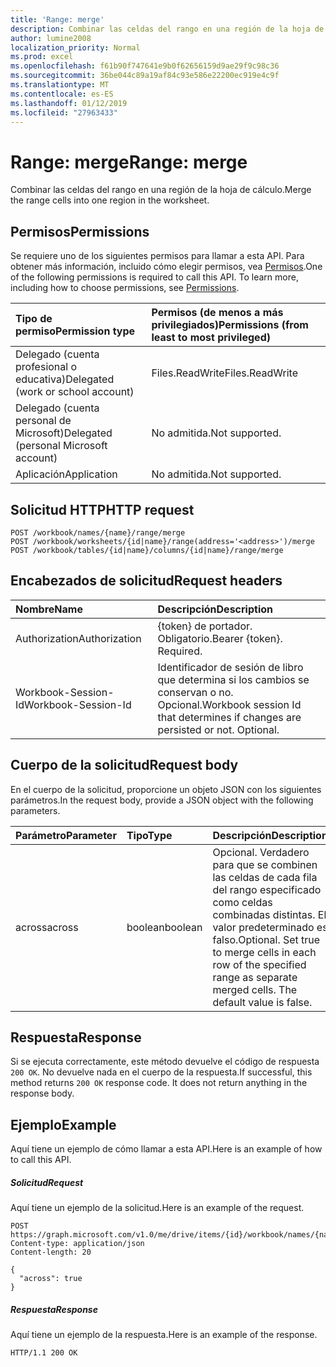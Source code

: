 ```yaml
---
title: 'Range: merge'
description: Combinar las celdas del rango en una región de la hoja de cálculo.
author: lumine2008
localization_priority: Normal
ms.prod: excel
ms.openlocfilehash: f61b90f747641e9b0f62656159d9ae29f9c98c36
ms.sourcegitcommit: 36be044c89a19af84c93e586e22200ec919e4c9f
ms.translationtype: MT
ms.contentlocale: es-ES
ms.lasthandoff: 01/12/2019
ms.locfileid: "27963433"
---
```

# <a name="range-merge"></a><span data-ttu-id="d188d-103">Range: merge</span><span class="sxs-lookup"><span data-stu-id="d188d-103">Range: merge</span></span>

<span data-ttu-id="d188d-104">Combinar las celdas del rango en una región de la hoja de cálculo.</span><span class="sxs-lookup"><span data-stu-id="d188d-104">Merge the range cells into one region in the worksheet.</span></span>
## <a name="permissions"></a><span data-ttu-id="d188d-105">Permisos</span><span class="sxs-lookup"><span data-stu-id="d188d-105">Permissions</span></span>
<span data-ttu-id="d188d-p101">Se requiere uno de los siguientes permisos para llamar a esta API. Para obtener más información, incluido cómo elegir permisos, vea [Permisos](/graph/permissions-reference).</span><span class="sxs-lookup"><span data-stu-id="d188d-p101">One of the following permissions is required to call this API. To learn more, including how to choose permissions, see [Permissions](/graph/permissions-reference).</span></span>

|<span data-ttu-id="d188d-108">Tipo de permiso</span><span class="sxs-lookup"><span data-stu-id="d188d-108">Permission type</span></span>      | <span data-ttu-id="d188d-109">Permisos (de menos a más privilegiados)</span><span class="sxs-lookup"><span data-stu-id="d188d-109">Permissions (from least to most privileged)</span></span>              |
|:--------------------|:---------------------------------------------------------|
|<span data-ttu-id="d188d-110">Delegado (cuenta profesional o educativa)</span><span class="sxs-lookup"><span data-stu-id="d188d-110">Delegated (work or school account)</span></span> | <span data-ttu-id="d188d-111">Files.ReadWrite</span><span class="sxs-lookup"><span data-stu-id="d188d-111">Files.ReadWrite</span></span>    |
|<span data-ttu-id="d188d-112">Delegado (cuenta personal de Microsoft)</span><span class="sxs-lookup"><span data-stu-id="d188d-112">Delegated (personal Microsoft account)</span></span> | <span data-ttu-id="d188d-113">No admitida.</span><span class="sxs-lookup"><span data-stu-id="d188d-113">Not supported.</span></span>    |
|<span data-ttu-id="d188d-114">Aplicación</span><span class="sxs-lookup"><span data-stu-id="d188d-114">Application</span></span> | <span data-ttu-id="d188d-115">No admitida.</span><span class="sxs-lookup"><span data-stu-id="d188d-115">Not supported.</span></span> |

## <a name="http-request"></a><span data-ttu-id="d188d-116">Solicitud HTTP</span><span class="sxs-lookup"><span data-stu-id="d188d-116">HTTP request</span></span>
<!-- { "blockType": "ignored" } -->
```http
POST /workbook/names/{name}/range/merge
POST /workbook/worksheets/{id|name}/range(address='<address>')/merge
POST /workbook/tables/{id|name}/columns/{id|name}/range/merge

```
## <a name="request-headers"></a><span data-ttu-id="d188d-117">Encabezados de solicitud</span><span class="sxs-lookup"><span data-stu-id="d188d-117">Request headers</span></span>
| <span data-ttu-id="d188d-118">Nombre</span><span class="sxs-lookup"><span data-stu-id="d188d-118">Name</span></span>       | <span data-ttu-id="d188d-119">Descripción</span><span class="sxs-lookup"><span data-stu-id="d188d-119">Description</span></span>|
|:---------------|:----------|
| <span data-ttu-id="d188d-120">Authorization</span><span class="sxs-lookup"><span data-stu-id="d188d-120">Authorization</span></span>  | <span data-ttu-id="d188d-p102">{token} de portador. Obligatorio.</span><span class="sxs-lookup"><span data-stu-id="d188d-p102">Bearer {token}. Required.</span></span> |
| <span data-ttu-id="d188d-123">Workbook-Session-Id</span><span class="sxs-lookup"><span data-stu-id="d188d-123">Workbook-Session-Id</span></span>  | <span data-ttu-id="d188d-p103">Identificador de sesión de libro que determina si los cambios se conservan o no. Opcional.</span><span class="sxs-lookup"><span data-stu-id="d188d-p103">Workbook session Id that determines if changes are persisted or not. Optional.</span></span>|

## <a name="request-body"></a><span data-ttu-id="d188d-126">Cuerpo de la solicitud</span><span class="sxs-lookup"><span data-stu-id="d188d-126">Request body</span></span>
<span data-ttu-id="d188d-127">En el cuerpo de la solicitud, proporcione un objeto JSON con los siguientes parámetros.</span><span class="sxs-lookup"><span data-stu-id="d188d-127">In the request body, provide a JSON object with the following parameters.</span></span>

| <span data-ttu-id="d188d-128">Parámetro</span><span class="sxs-lookup"><span data-stu-id="d188d-128">Parameter</span></span>    | <span data-ttu-id="d188d-129">Tipo</span><span class="sxs-lookup"><span data-stu-id="d188d-129">Type</span></span>   |<span data-ttu-id="d188d-130">Descripción</span><span class="sxs-lookup"><span data-stu-id="d188d-130">Description</span></span>|
|:---------------|:--------|:----------|
|<span data-ttu-id="d188d-131">across</span><span class="sxs-lookup"><span data-stu-id="d188d-131">across</span></span>|<span data-ttu-id="d188d-132">boolean</span><span class="sxs-lookup"><span data-stu-id="d188d-132">boolean</span></span>|<span data-ttu-id="d188d-p104">Opcional. Verdadero para que se combinen las celdas de cada fila del rango especificado como celdas combinadas distintas. El valor predeterminado es falso.</span><span class="sxs-lookup"><span data-stu-id="d188d-p104">Optional. Set true to merge cells in each row of the specified range as separate merged cells. The default value is false.</span></span>|

## <a name="response"></a><span data-ttu-id="d188d-136">Respuesta</span><span class="sxs-lookup"><span data-stu-id="d188d-136">Response</span></span>

<span data-ttu-id="d188d-p105">Si se ejecuta correctamente, este método devuelve el código de respuesta `200 OK`. No devuelve nada en el cuerpo de la respuesta.</span><span class="sxs-lookup"><span data-stu-id="d188d-p105">If successful, this method returns `200 OK` response code. It does not return anything in the response body.</span></span>

## <a name="example"></a><span data-ttu-id="d188d-139">Ejemplo</span><span class="sxs-lookup"><span data-stu-id="d188d-139">Example</span></span>
<span data-ttu-id="d188d-140">Aquí tiene un ejemplo de cómo llamar a esta API.</span><span class="sxs-lookup"><span data-stu-id="d188d-140">Here is an example of how to call this API.</span></span>
##### <a name="request"></a><span data-ttu-id="d188d-141">Solicitud</span><span class="sxs-lookup"><span data-stu-id="d188d-141">Request</span></span>
<span data-ttu-id="d188d-142">Aquí tiene un ejemplo de la solicitud.</span><span class="sxs-lookup"><span data-stu-id="d188d-142">Here is an example of the request.</span></span>
<!-- {
  "blockType": "request",
  "name": "range_merge"
}-->
```http
POST https://graph.microsoft.com/v1.0/me/drive/items/{id}/workbook/names/{name}/range/merge
Content-type: application/json
Content-length: 20

{
  "across": true
}
```

##### <a name="response"></a><span data-ttu-id="d188d-143">Respuesta</span><span class="sxs-lookup"><span data-stu-id="d188d-143">Response</span></span>
<span data-ttu-id="d188d-144">Aquí tiene un ejemplo de la respuesta.</span><span class="sxs-lookup"><span data-stu-id="d188d-144">Here is an example of the response.</span></span> 
<!-- {
  "blockType": "response"
} -->
```http
HTTP/1.1 200 OK
```

<!-- uuid: 8fcb5dbc-d5aa-4681-8e31-b001d5168d79
2015-10-25 14:57:30 UTC -->
<!-- {
  "type": "#page.annotation",
  "description": "Range: merge",
  "keywords": "",
  "section": "documentation",
  "tocPath": ""
}-->
